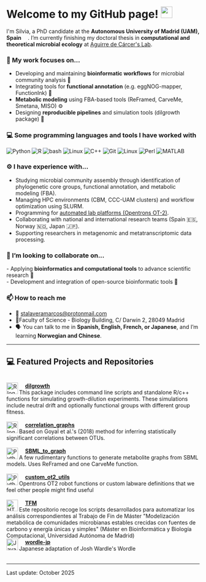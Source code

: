 <h1>Welcome to my GitHub page! <img src="https://emojis.slackmojis.com/emojis/images/1531849430/4246/blob-sunglasses.gif?1531849430" width="30"/></h1>

<p>I'm Silvia, a PhD candidate at the <b>Autonomous University of Madrid (UAM), Spain</b> 
<img src="https://img.icons8.com/color/48/000000/spain-circular.png" width="13"/>.  
I’m currently finishing my doctoral thesis in <b>computational and theoretical microbial ecology</b> at 
<a href="https://www.me-genomics.com/">Aguirre de Cárcer's Lab</a>.</p>

<h3>🔭 My work focuses on...</h3>

- Developing and maintaining <b>bioinformatic workflows</b> for microbial community analysis 🧬  
- Integrating tools for <b>functional annotation</b> (e.g. eggNOG-mapper, FunctionInk) 🔎  
- <b>Metabolic modeling</b> using FBA-based tools (ReFramed, CarveMe, Smetana, MISO) ⚙️  
- Designing <b>reproducible pipelines</b> and simulation tools (dilgrowth package) 🧪  

<h3>💻 Some programming languages and tools I have worked with</h3>
<p>
<img alt="Python" src="https://img.shields.io/badge/-Python-3776AB?style=flat-square&logo=python&logoColor=white" />
<img alt="R" src="https://img.shields.io/badge/-R-276DC3?style=flat-square&logo=R&logoColor=white" />
<img alt="bash" src="https://img.shields.io/badge/-Bash-1f2329?style=flat-square&logo=gnu-bash&logoColor=white" />
<img alt="Linux" src="https://img.shields.io/badge/-Linux-FCC624?style=flat-square&logo=linux&logoColor=black" />
<img alt="C++" src="https://img.shields.io/badge/-C++-00599C?style=flat-square&logo=cplusplus&logoColor=white" />
<img alt="Git" src="https://img.shields.io/badge/-Git-F05032?style=flat-square&logo=git&logoColor=white" />
<img alt="Linux" src="https://img.shields.io/badge/-Linux-FCC624?style=flat-square&logo=linux&logoColor=black" />
<img alt="Perl" src="https://img.shields.io/badge/-Perl-00bcde?style=flat-square&logo=Perl&logoColor=white" />
<img alt="MATLAB" src="https://img.shields.io/badge/-MATLAB-ea6e00?style=flat-square&logo=M&logoColor=white" />
</p>

<h3>⚙️ I have experience with...</h3>

- Studying microbial community assembly through identification of phylogenetic core groups, functional annotation, and metabolic modeling (FBA).
- Managing HPC environments (CBM, CCC-UAM clusters) and workflow optimization using SLURM.
- Programming for <a href="https://github.com/Opentrons/opentrons">automated lab platforms (Opentrons OT-2)</a>.
- Collaborating with national and international research teams (Spain 🇪🇸, Norway 🇳🇴, Japan 🇯🇵).
- Supporting researchers in metagenomic and metatranscriptomic data processing.

<h3>👯 I’m looking to collaborate on...</h3>
- Applying <b>bioinformatics and computational tools</b> to advance scientific research 🧬<br>
- Development and integration of open-source bioinformatic tools 🔧

<h3>📫 How to reach me</h3>

- 📧 <a href="mailto:stalaveramarcos@protonmail.com">stalaveramarcos@protonmail.com</a>  
- 📍Faculty of Science - Biology Building, C/ Darwin 2, 28049 Madrid 
- 🗣️ You can talk to me in <b>Spanish, English, French, or Japanese</b>, and I’m learning <b>Norwegian and Chinese</b>.

---
## 💻 Featured Projects and Repositories

<br>

<img align="left" alt="R logo" src="https://img.shields.io/badge/-R-276DC3?style=flat-square&logo=R&logoColor=white" width="30"/>
&nbsp;&nbsp;&nbsp;
<b><a href="https://github.com/silvtal/dilgrowth">dilgrowth</a></b>
<br>
This package includes command line scripts and standalone R/c++ functions for simulating growth-dilution experiments. These simulations include neutral drift and optionally functional groups with different group fitness. 
<br clear="left"/>
<br>

<img align="left" alt="R logo" src="https://img.shields.io/badge/-R-276DC3?style=flat-square&logo=R&logoColor=white" width="30"/>
&nbsp;&nbsp;&nbsp;
<b><a href="https://github.com/silvtal/correlation_graphs">correlation_graphs</a></b>
<br>
Based on Goyal et al.'s (2018) method for inferring statistically significant correlations between OTUs.
<br clear="left"/>
<br>

<img align="left" alt="Python logo" src="https://img.shields.io/badge/-Python-3776AB?style=flat-square&logo=python&logoColor=white" width="30"/>
&nbsp;&nbsp;&nbsp;
<b><a href="https://github.com/silvtal/SBML_to_graph">SBML_to_graph</a></b>
<br>
A few rudimentary functions to generate metabolite graphs from SBML models. Uses ReFramed and one CarveMe function.
<br clear="left"/>
<br>

<img align="left" alt="Python logo" src="https://img.shields.io/badge/-Python-3776AB?style=flat-square&logo=python&logoColor=white" width="30"/>
&nbsp;&nbsp;&nbsp;
<b><a href="https://github.com/silvtal/custom_ot2_utils">custom_ot2_utils</a></b>
<br>
Opentrons OT2 robot functions or custom labware definitions that we feel other people might find useful
<br clear="left"/>
<br>

<img align="left" alt="HTML logo" src="https://img.shields.io/badge/-HTML5-E34F26?style=flat-square&logo=html5&logoColor=white" width="30"/>
&nbsp;&nbsp;&nbsp;
<b><a href="https://github.com/silvtal/TFM">TFM</a></b>
<br>
Este repositorio recoge los scripts desarrollados para automatizar los análisis correspondientes al Trabajo de Fin de Máster "Modelización metabólica de comunidades microbianas estables crecidas con fuentes de carbono y energía únicas y simples" (Máster en Bioinformática y Biología Computacional, Universidad Autónoma de Madrid)
<br clear="left"/>

<img align="left" alt="JavaScript logo" src="https://img.shields.io/badge/-JavaScript-F7DF1E?style=flat-square&logo=javascript&logoColor=black" width="30"/>
&nbsp;&nbsp;&nbsp;
<b><a href="https://github.com/silvtal/wordle-jp">wordle-jp</a></b>
<br>
Japanese adaptation of Josh Wardle's Wordle
<br clear="left"/>
<br>


---

Last update: October 2025<br>
